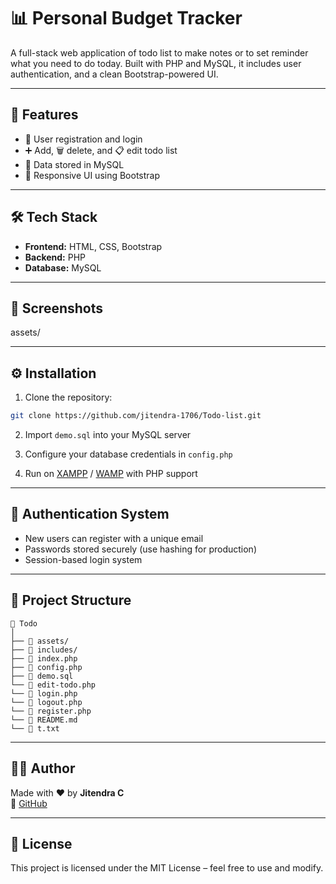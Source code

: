 # 📊 Personal Budget Tracker

A full-stack web application of todo list to make notes or to set reminder what you need to do today. Built with PHP and MySQL, it includes user authentication, and a clean Bootstrap-powered UI.

---

## 🚀 Features

- 🔐 User registration and login
- ➕ Add, 🗑️ delete, and 📋 edit todo list
- 💾 Data stored in MySQL
- 🎨 Responsive UI using Bootstrap

---

## 🛠️ Tech Stack

- **Frontend:** HTML, CSS, Bootstrap
- **Backend:** PHP
- **Database:** MySQL

---

## 📸 Screenshots

assets/

---

## ⚙️ Installation

1. Clone the repository:
```bash
git clone https://github.com/jitendra-1706/Todo-list.git
```

2. Import `demo.sql` into your MySQL server

3. Configure your database credentials in `config.php`

4. Run on [XAMPP](https://www.apachefriends.org/) / [WAMP](http://www.wampserver.com/) with PHP support

---

## 🔐 Authentication System

- New users can register with a unique email
- Passwords stored securely (use hashing for production)
- Session-based login system

---

## 📂 Project Structure

```
📁 Todo
│
├── 📁 assets/
├── 📁 includes/
├── 📄 index.php
├── 📄 config.php
├── 📄 demo.sql
└── 📄 edit-todo.php
└── 📄 login.php
└── 📄 logout.php
└── 📄 register.php
└── 📄 README.md
└── 📄 t.txt
```

---

## 👨‍💻 Author

Made with ❤️ by **Jitendra C**  
🔗 [GitHub](https://github.com/Jitendra-1706)

---

## 📄 License

This project is licensed under the MIT License – feel free to use and modify.
